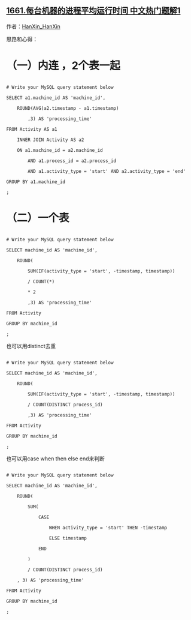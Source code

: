 ## [1661.每台机器的进程平均运行时间 中文热门题解1](https://leetcode.cn/problems/average-time-of-process-per-machine/solutions/100000/mysql-1nei-lian-2ge-biao-yi-qi-21ge-biao-j928)

作者：[HanXin_HanXin](https://leetcode.cn/u/HanXin_HanXin)

思路和心得：

# （一）内连 ，2个表一起

```mysql []
# Write your MySQL query statement below
SELECT a1.machine_id AS 'machine_id',
    ROUND(AVG(a2.timestamp - a1.timestamp) 
        ,3) AS 'processing_time'
FROM Activity AS a1
    INNER JOIN Activity AS a2
    ON a1.machine_id = a2.machine_id
        AND a1.process_id = a2.process_id  
        AND a1.activity_type = 'start' AND a2.activity_type = 'end'
GROUP BY a1.machine_id
;
```

# （二）一个表

```mysql []
# Write your MySQL query statement below
SELECT machine_id AS 'machine_id',
    ROUND(
        SUM(IF(activity_type = 'start', -timestamp, timestamp))
        / COUNT(*) 
        * 2
        ,3) AS 'processing_time'
FROM Activity
GROUP BY machine_id
;
```

也可以用distinct去重
```mysql []
# Write your MySQL query statement below
SELECT machine_id AS 'machine_id',
    ROUND(
        SUM(IF(activity_type = 'start', -timestamp, timestamp))
        / COUNT(DISTINCT process_id) 
        ,3) AS 'processing_time'
FROM Activity
GROUP BY machine_id
;
````

也可以用case when then else end来判断

```mysql []
# Write your MySQL query statement below
SELECT machine_id AS 'machine_id',
    ROUND(
        SUM(
            CASE
                WHEN activity_type = 'start' THEN -timestamp
                ELSE timestamp
            END
        )
        / COUNT(DISTINCT process_id) 
    , 3) AS 'processing_time'
FROM Activity
GROUP BY machine_id
;
```
